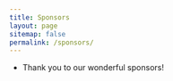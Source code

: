 ```yaml
---
title: Sponsors
layout: page
sitemap: false
permalink: /sponsors/
---
```


* Thank you to our wonderful sponsors!

